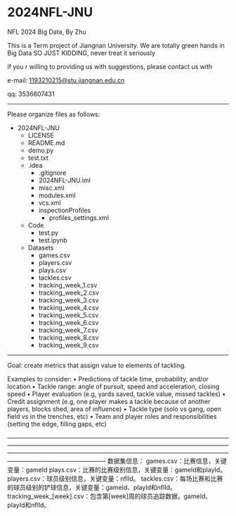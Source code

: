 # 2024NFL-JNU
NFL 2024 Big Data, By Zhu

This is a Term project of Jiangnan University. We are totally green hands in Big Data
SO JUST KIDDING, never treat it seriously

if you r willing to providing us with suggestions, please contact us with

e-mail: 1193210215@stu.jiangnan.edu.cn

qq: 3536607431

__________________________________________________________________________________________________________________________
Please organize files as follows:
- 2024NFL-JNU
  - LICENSE
  - README.md
  - demo.py
  - test.txt
  - .idea
    - .gitignore
    - 2024NFL-JNU.iml
    - misc.xml
    - modules.xml
    - vcs.xml
    - inspectionProfiles
      - profiles_settings.xml
  - Code
    - test.py
    - test.ipynb
  - Datasets
    - games.csv
    - players.csv
    - plays.csv
    - tackles.csv
    - tracking_week_1.csv
    - tracking_week_2.csv
    - tracking_week_3.csv
    - tracking_week_4.csv
    - tracking_week_5.csv
    - tracking_week_6.csv
    - tracking_week_7.csv
    - tracking_week_8.csv
    - tracking_week_9.csv

__________________________________________________________________________________________________________________________
Goal: create metrics that assign value to elements of tackling. 

Examples to consider:
• Predictions of tackle time, probability, and/or location
• Tackle range: angle of pursuit, speed and acceleration, closing speed
• Player evaluation (e.g, yards saved, tackle value, missed tackles)
• Credit assignment (e.g, one player makes a tackle because of another players, blocks shed, area of influence)
• Tackle type (solo vs gang, open field vs in the trenches, etc)
• Team and player roles and responsibilities (setting the edge, filling gaps, etc)


————————————————————————————————————————————————————————————————————————————————————————————————————————————————————————————
数据集信息：
games.csv：比赛信息，关键变量：gameId
plays.csv：比赛的比赛级别信息，关键变量：gameId和playId。
players.csv：球员级别信息，关键变量：nflId。
tackles.csv：每场比赛和比赛的球员级别的铲球信息，关键变量：gameId、playId和nflId。
tracking_week_[week].csv：包含第[week]周的球员追踪数据，gameId、playId和nflId。
